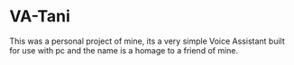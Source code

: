 # VA-Tani
This was a personal project of mine, its a very simple Voice Assistant built for use with pc  and the name is a homage to a friend of mine.
